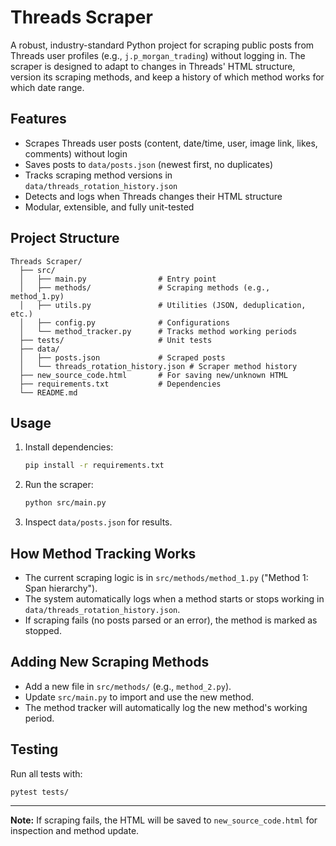 # Threads Scraper

A robust, industry-standard Python project for scraping public posts from Threads user profiles (e.g., `j.p_morgan_trading`) without logging in. The scraper is designed to adapt to changes in Threads' HTML structure, version its scraping methods, and keep a history of which method works for which date range.

## Features
- Scrapes Threads user posts (content, date/time, user, image link, likes, comments) without login
- Saves posts to `data/posts.json` (newest first, no duplicates)
- Tracks scraping method versions in `data/threads_rotation_history.json`
- Detects and logs when Threads changes their HTML structure
- Modular, extensible, and fully unit-tested

## Project Structure
```
Threads Scraper/
  ├── src/
  │   ├── main.py                # Entry point
  │   ├── methods/               # Scraping methods (e.g., method_1.py)
  │   ├── utils.py               # Utilities (JSON, deduplication, etc.)
  │   ├── config.py              # Configurations
  │   └── method_tracker.py      # Tracks method working periods
  ├── tests/                     # Unit tests
  ├── data/
  │   ├── posts.json             # Scraped posts
  │   └── threads_rotation_history.json # Scraper method history
  ├── new_source_code.html       # For saving new/unknown HTML
  ├── requirements.txt           # Dependencies
  └── README.md
```

## Usage
1. Install dependencies:
   ```bash
   pip install -r requirements.txt
   ```
2. Run the scraper:
   ```bash
   python src/main.py
   ```
3. Inspect `data/posts.json` for results.

## How Method Tracking Works
- The current scraping logic is in `src/methods/method_1.py` ("Method 1: Span hierarchy").
- The system automatically logs when a method starts or stops working in `data/threads_rotation_history.json`.
- If scraping fails (no posts parsed or an error), the method is marked as stopped.

## Adding New Scraping Methods
- Add a new file in `src/methods/` (e.g., `method_2.py`).
- Update `src/main.py` to import and use the new method.
- The method tracker will automatically log the new method's working period.

## Testing
Run all tests with:
```bash
pytest tests/
```

---

**Note:** If scraping fails, the HTML will be saved to `new_source_code.html` for inspection and method update.
